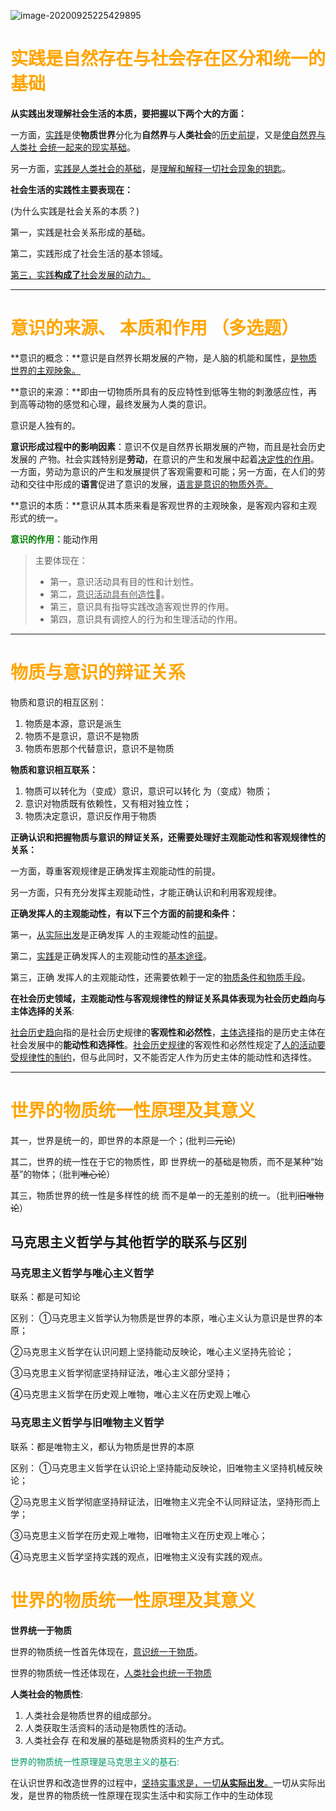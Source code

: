 ![image-20200925225429895](https://gitee.com/HaitoChan/upload-pic-typora/raw/master/null/image-20200925225429895.png)

# <font color=orange>实践是自然存在与社会存在区分和统一的基础</font>

**从实践出发理解社会生活的本质，要把握以下两个大的方面：**

一方面，<u>实践</u>是使**物质世界**分化为**自然界**与**人类社会**的<u>历史前提</u>，又是<u>使自然界与人类社 会统一起来的现实基础</u>。

另一方面，<u>实践是人类社会的基础</u>，是<u>理解和解释一切社会现象的钥匙</u>。

**社会生活的实践性主要表现在：**

(为什么实践是社会关系的本质？)

第一，实践是社会关系形成的基础。

第二，实践形成了社会生活的基本领域。

<u>第三，实践**构成了**社会发展的动力。</u>

------

# <font color=orange>意识的来源、 本质和作用 （多选题）</font>

**意识的概念：**意识是自然界长期发展的产物，是人脑的机能和属性，<u>是物质世界的主观映象。</u>

**意识的来源：**即由一切物质所具有的反应特性到低等生物的刺激感应性，再到高等动物的感觉和心理，最终发展为人类的意识。

意识是人独有的。

**意识形成过程中的影响因素**：意识不仅是自然界长期发展的产物，而且是社会历史发展的 产物。社会实践特别是**劳动**，在意识的产生和发展中起着<u>决定性的作用</u>。一方面，劳动为意识的产生和发展提供了客观需要和可能；另一方面，在人们的劳动和交往中形成的**语言**促进了意识的发展，<u>语言是意识的物质外壳。</u>

**意识的本质：**意识从其本质来看是客观世界的主观映象，是客观内容和主观形式的统一。

<font color=green>**意识的作用：**</font>能动作用

> 主要体现在：
>
> - 第一，意识活动具有目的性和计划性。
> - 第二，<u>意识活动具有创造性</u>🔺。
> - 第三，意识具有指导实践改造客观世界的作用。
> - 第四，意识具有调控人的行为和生理活动的作用。

-----

# <font color=orange>物质与意识的辩证关系</font>

物质和意识的相互区别：

1. 物质是本源，意识是派生
2. 物质不是意识，意识不是物质
3. 物质布恩那个代替意识，意识不是物质

**物质和意识相互联系：**

1. 物质可以转化为（变成）意识，意识可以转化 为（变成）物质； 
2. 意识对物质既有依赖性，又有相对独立性；
3. 物质决定意识，意识反作用于物质

**正确认识和把握物质与意识的辩证关系，还需要处理好主观能动性和客观规律性的关系：**

一方面，尊重客观规律是正确发挥主观能动性的前提。

另一方面，只有充分发挥主观能动性，才能正确认识和利用客观规律。

**正确发挥人的主观能动性，有以下三个方面的前提和条件：**

第一，<u>从实际出发</u>是正确发挥 人的主观能动性的<u>前提</u>。

第二，<u>实践</u>是正确发挥人的主观能动性的<u>基本途径</u>。

第三，正确 发挥人的主观能动性，还需要依赖于一定的<u>物质条件和物质手段</u>。

**在社会历史领域，主观能动性与客观规律性的辩证关系具体表现为社会历史趋向与主体选择的关系**:

<u>社会历史趋向</u>指的是社会历史规律的**客观性和必然性**，<u>主体选择</u>指的是历史主体在社会发展中的**能动性和选择性**。<u>社会历史规律</u>的客观性和必然性规定了<u>人的活动要受规律性的制约</u>，但与此同时，又不能否定人作为历史主体的能动性和选择性。

-----

# <font color=orange>世界的物质统一性原理及其意义</font>

其一，世界是统一的，即世界的本原是一个；(批判~~二元论~~)

其二，世界的统一性在于它的物质性，即 世界统一的基础是物质，而不是某种“始基”的物体；（批判~~唯心论~~）

其三，物质世界的统一性是多样性的统 而不是单一的无差别的统一。（批判~~旧唯物论~~）

## **马克思主义哲学与其他哲学的联系与区别**

### **马克思主义哲学与唯心主义哲学**

联系：都是可知论

区别： ①马克思主义哲学认为物质是世界的本原，唯心主义认为意识是世界的本原；

②马克思主义哲学在认识问题上坚持能动反映论，唯心主义坚持先验论；

③马克思主义哲学彻底坚持辩证法，唯心主义部分坚持； 

④马克思主义哲学在历史观上唯物，唯心主义在历史观上唯心

### **马克思主义哲学与旧唯物主义哲学**

联系：都是唯物主义，都认为物质是世界的本原

区别： ①马克思主义哲学在认识论上坚持能动反映论，旧唯物主义坚持机械反映论；

②马克思主义哲学彻底坚持辩证法，旧唯物主义完全不认同辩证法，坚持形而上学；

③马克思主义哲学在历史观上唯物，旧唯物主义在历史观上唯心；

④马克思主义哲学坚持实践的观点，旧唯物主义没有实践的观点。

# <font color=orange>世界的物质统一性原理及其意义</font>

**世界统一于物质**

世界的物质统一性首先体现在，<u>意识统一于物质</u>。

世界的物质统一性还体现在，<u>人类社会也统一于物质</u>

**人类社会的物质性**:

1. 人类社会是物质世界的组成部分。
2. 人类获取生活资料的活动是物质性的活动。
3. 人类社会存 在和发展的基础是物质资料的生产方式。

<font color=#009966>世界的物质统一性原理是马克思主义的基石:</font>

在认识世界和改造世界的过程中，<u>坚持实事求是，一切**从实际出发**。</u>一切从实际出发，是世界的物质统一性原理在现实生活中和实际工作中的生动体现